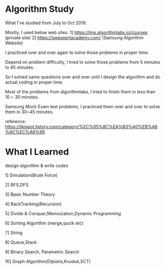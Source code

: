# Algorithm Study

What I've studied from July to Oct 2019.

Mostly, I used below web sites.
1] https://lms.algorithmlabs.io/courses (private site)
2] https://swexpertacademy.com/ (Samsung Algorithm Website) 

I practiced over and over again to solve those problems in proper time.

Depend on problem difficulty, I tried to solve those problems from 5 minutes to 45 minutes.

So I solved same questions over and over until I design the algorithm and do actual coding in proper time.

Most of the problems from algorithmlabs, I tried to finish them in less than 10 ~ 30 minutes.

Samsung Mock Exam test problems, I practiced them over and over to solve them in 30~45 minutes.

reference: https://likispot.tistory.com/category/%EC%95%8C%EA%B3%A0%EB%A6%AC%EC%A6%98

# What I Learned

design algorithm & write codes

1] Simulation(Brute Force)

2] BFS,DFS

3] Basic Number Theory

4] BackTracking(Recursion)

5] Divide & Conquer,Memoization,Dynamic Programming

6] Sorting Algorithm (merge,qucik etc)

7] String

8] Queue,Stack

9] Binary Search, Parametric Search

10] Graph Algorithm(Dijkstra,Kruskal,SCT)
